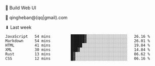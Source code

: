 🧙 Build Web UI

📧 qingheban@(qq|gmail).com

⬇ Last week

<!--START_SECTION:waka-->

```text
JavaScript   54 mins         ██████▓░░░░░░░░░░░░░░░░░░   26.16 %
Markdown     54 mins         ██████▓░░░░░░░░░░░░░░░░░░   26.01 %
HTML         41 mins         █████░░░░░░░░░░░░░░░░░░░░   19.84 %
XML          30 mins         ███▓░░░░░░░░░░░░░░░░░░░░░   14.84 %
Rust         13 mins         █▓░░░░░░░░░░░░░░░░░░░░░░░   06.62 %
CSS          12 mins         █▓░░░░░░░░░░░░░░░░░░░░░░░   06.16 %
```

<!--END_SECTION:waka-->

<!--
**banqinghe/banqinghe** is a ✨ _special_ ✨ repository because its `README.md` (this file) appears on your GitHub profile.

Here are some ideas to get you started:

- 🔭 I’m currently working on ...
- 🌱 I’m currently learning ...
- 👯 I’m looking to collaborate on ...
- 🤔 I’m looking for help with ...
- 💬 Ask me about ...
- 📫 How to reach me: ...
- 😄 Pronouns: ...
- ⚡ Fun fact: ...
-->
